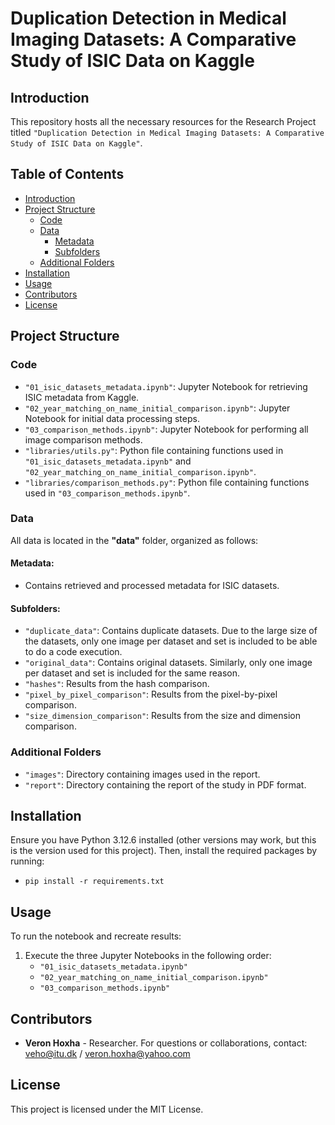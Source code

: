 # Duplication Detection in Medical Imaging Datasets: A Comparative Study of ISIC Data on Kaggle


## Introduction
This repository hosts all the necessary resources for the Research Project titled ``"Duplication Detection in Medical Imaging Datasets: A Comparative Study of ISIC Data on Kaggle"``.

## Table of Contents
- [Introduction](#introduction)
- [Project Structure](#project-structure)
  - [Code](#code)
  - [Data](#data)
    - [Metadata](#metadata)
    - [Subfolders](#subfolders)
  - [Additional Folders](#additional-folders)
- [Installation](#installation)
- [Usage](#usage)
- [Contributors](#contributors)
- [License](#license)

## Project Structure

### Code
- `"01_isic_datasets_metadata.ipynb"`: Jupyter Notebook for retrieving ISIC metadata from Kaggle.
- `"02_year_matching_on_name_initial_comparison.ipynb"`: Jupyter Notebook for initial data processing steps.
- `"03_comparison_methods.ipynb"`: Jupyter Notebook for performing all image comparison methods.
- `"libraries/utils.py"`: Python file containing functions used in `"01_isic_datasets_metadata.ipynb"` and `"02_year_matching_on_name_initial_comparison.ipynb"`.
- `"libraries/comparison_methods.py"`: Python file containing functions used in `"03_comparison_methods.ipynb"`.

### Data
All data is located in the **"data"** folder, organized as follows:

#### Metadata:

- Contains retrieved and processed metadata for ISIC datasets.

#### Subfolders:

- `"duplicate_data"`: Contains duplicate datasets. Due to the large size of the datasets, only one image per dataset and set is included to be able to do a code execution.
- `"original_data"`: Contains original datasets. Similarly, only one image per dataset and set is included for the same reason.
- `"hashes"`: Results from the hash comparison.
- `"pixel_by_pixel_comparison"`: Results from the pixel-by-pixel comparison.
- `"size_dimension_comparison"`: Results from the size and dimension comparison.


### Additional Folders
- `"images"`: Directory containing images used in the report.
- `"report"`: Directory containing the report of the study in PDF format.

## Installation
Ensure you have Python 3.12.6 installed (other versions may work, but this is the version used for this project). Then, install the required packages by running:
- `pip install -r requirements.txt`

## Usage
To run the notebook and recreate results:
1. Execute the three Jupyter Notebooks in the following order:
    - `"01_isic_datasets_metadata.ipynb"`
    - `"02_year_matching_on_name_initial_comparison.ipynb"`
    - `"03_comparison_methods.ipynb"`

## Contributors
- **Veron Hoxha** - Researcher. For questions or collaborations, contact: veho@itu.dk / veron.hoxha@yahoo.com

## License
This project is licensed under the MIT License.
